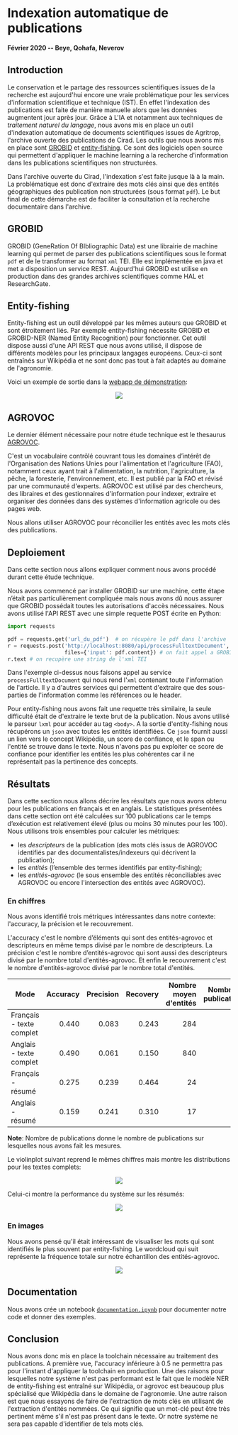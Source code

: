 # Indexation automatique de publications

__Février 2020 -- Beye, Qohafa, Neverov__

## Introduction 

Le conservation et le partage des ressources scientifiques issues de la recherche est aujourd'hui encore
une vraie problématique pour les services d'information scientifique et technique (IST). 
En effet l'indexation des publications est faite de manière manuelle alors que les données augmentent jour après jour.
Grâce à L'IA et notamment aux techniques de _traitement naturel du langage_, nous avons mis en place un outil d'indexation automatique de documents scientifiques issues de Agritrop, l'archive ouverte des publications de Cirad. 
Les outils que nous avons mis en place sont [GROBID](https://github.com/kermitt2/grobid) et [entity-fishing](https://github.com/kermitt2/entity-fishing).
Ce sont des logiciels open source qui permettent d'appliquer le machine learning a la recherche d'information dans les publications scientifiques non structurées. 

Dans l'archive ouverte du Cirad, l'indexation s'est faite jusque là à la main. 
La problématique est donc d'extraire des mots clés ainsi que des entités géographiques des publication non structurées (sous format `pdf`).
Le but final de cette démarche est de faciliter la consultation et la recherche documentaire dans l'archive. 

## GROBID

GROBID (GeneRation Of BIbliographic Data) est une librairie de machine learning qui permet de parser des publications scientifiques sous le format `pdf` et de le transformer au format `xml` TEI.
Elle est implémentée en java et met a disposition un service REST. 
Aujourd'hui GROBID est utilise en production dans des grandes archives scientifiques comme HAL et ResearchGate.


## Entity-fishing

Entity-fishing est un outil développé par les mêmes auteurs que GROBID et sont étroitement liés.
Par exemple entity-fishing nécessite GROBID et GROBID-NER (Named Entity Recognition) pour fonctionner.
Cet outil dispose aussi d'une API REST que nous avons utilisé, il dispose de différents modèles pour les principaux langages européens.
Ceux-ci sont entraînés sur Wikipédia et ne sont donc pas tout à fait adaptés au domaine de l'agronomie.

Voici un exemple de sortie dans la [webapp de démonstration](http://cloud.science-miner.com/nerd/):

<p align='center'>
	<img src='resources/nerd.png'>
</p>

## AGROVOC

Le dernier élément nécessaire pour notre étude technique est le thesaurus [AGROVOC](http://aims.fao.org/fr/agrovoc).

C'est un vocabulaire contrôlé couvrant tous les domaines d’intérêt de l'Organisation des Nations Unies pour l'alimentation et l'agriculture (FAO), notamment ceux ayant trait à l'alimentation, la nutrition, l'agriculture, la pêche, la foresterie, l'environnement, etc. 
Il est publié par la FAO et révisé par une communauté d'experts. AGROVOC est utilisé par des chercheurs, des libraires et des gestionnaires d'information pour indexer, extraire et organiser des données dans des systèmes d'information agricole ou des pages web.

Nous allons utiliser AGROVOC pour réconcilier les entités avec les mots clés des publications. 

## Deploiement

Dans cette section nous allons expliquer comment nous avons procédé durant cette étude technique.

Nous avons commencé par installer GROBID sur une machine, cette étape n’était pas particulièrement compliquée mais nous avons dû nous assurer que GROBID possédait toutes les autorisations d'accès nécessaires.
Nous avons utilisé l'API REST avec une simple requette POST écrite en Python:

```python
import requests

pdf = requests.get('url_du_pdf')  # on récupère le pdf dans l'archive
r = requests.post('http://localhost:8080/api/processFulltextDocument', 
                  files={'input': pdf.content}) # on fait appel a GROBID
r.text # on recupère une string de l'xml TEI
```
Dans l'exemple ci-dessus nous faisons appel au service `processFulltextDocument` qui nous rend l'`xml` contenant toute l'information de l'article.
Il y a d'autres services qui permettent d'extraire que des sous-parties de l'information comme les références ou le header.

Pour entity-fishing nous avons fait une requette très similaire, la seule difficulté était de d'extraire le texte brut de la publication.
Nous avons utilisé le parseur `lxml` pour accéder au tag `<body>`.
A la sortie d'entity-fishing nous récupérons un `json` avec toutes les entités identifiées.
Ce `json` fournit aussi un lien vers le concept Wikipédia, un score de confiance, et le span ou l'entité se trouve dans le texte.
Nous n'avons pas pu exploiter ce score de confiance pour identifier les entités les plus cohérentes car il ne représentait pas la pertinence des concepts.


## Résultats 

Dans cette section nous allons décrire les résultats que nous avons obtenu pour les publications en français et en anglais. 
Le statistiques présentées dans cette section ont été calculées sur 100 publications car le temps d’exécution est relativement élevé (plus ou moins 30 minutes pour les 100).
Nous utilisons trois ensembles pour calculer les métriques: 
 - les _descripteurs_ de la publication (des mots clés issus de AGROVOC identifiés par des documentalistes/indexeurs qui décrivent la publication);
 - les _entités_ (l’ensemble des termes identifiés par entity-fishing);
 - les _entités-agrovoc_ (le sous ensemble des entités réconciliables avec AGROVOC ou encore l'intersection des entités avec AGROVOC).

### En chiffres

Nous avons identifié trois métriques intéressantes dans notre contexte: l'accuracy, la précision et le recouvrement.

L'accuracy c'est le nombre d’éléments qui sont des entités-agrovoc et descripteurs en même temps divisé par le nombre de descripteurs. 
La précision c'est le nombre d’entités-agrovoc qui sont aussi des descripteurs divisé par le nombre total d'entités-agrovoc. 
Et enfin le recouvrement c'est le nombre d'entités-agrovoc divisé par le nombre total d'entités.

| Mode | Accuracy | Precision | Recovery | Nombre moyen d'entités | Nombre de publications |
| ---- | -------: | --------: | -------: | -------: | --------: |
| Français - texte complet | 0.440 | 0.083 | 0.243 | 284 | 130 |
| Anglais - texte complet | 0.490 | 0.061 | 0.150 | 840 | 100 |
| Français - résumé | 0.275 | 0.239 | 0.464 | 24 | 300 |
| Anglais - résumé | 0.159 | 0.241 | 0.310 | 17 | 300 |

**Note**: Nombre de publications donne le nombre de publications sur lesquelles nous avons fait les mesures.

Le violinplot suivant reprend le mêmes chiffres mais montre les distributions pour les textes complets:

<p align='center'>
	<img src='resources/violinplot.png'>
</p>

Celui-ci montre la performance du système sur les résumés:

<p align='center'>
	<img src='resources/abstract_violinplot.png'>
</p>

### En images

Nous avons pensé qu'il était intéressant de visualiser les mots qui sont identifiés le plus souvent par entity-fishing.
Le wordcloud qui suit représente la fréquence totale sur notre échantillon des entités-agrovoc.

<p align='center'>
	<img src='resources/wordcloudfr.png'>
</p>

## Documentation

Nous avons crée un notebook [`documentation.ipynb`](documentation.ipynb) pour documenter notre code et donner des exemples.

## Conclusion

Nous avons donc mis en place la toolchain nécessaire au traitement des publications. 
A première vue, l'accuracy inférieure à 0.5 ne permettra pas pour l'instant d'appliquer la toolchain en production.
Une des raisons pour lesquelles notre système n'est pas performant est le fait que le modèle NER de entity-fishing est entraîné sur Wikipédia, or agrovoc est beaucoup plus spécialisé que Wikipédia dans le domaine de l'agronomie.
Une autre raison est que nous essayons de faire de l'extraction de mots clés en utilisant de l'extraction d'entités nommées. 
Ce qui signifie que un mot-clé peut être très pertinent même s'il n'est pas présent dans le texte. 
Or notre système ne sera pas capable d'identifier de tels mots clés.
